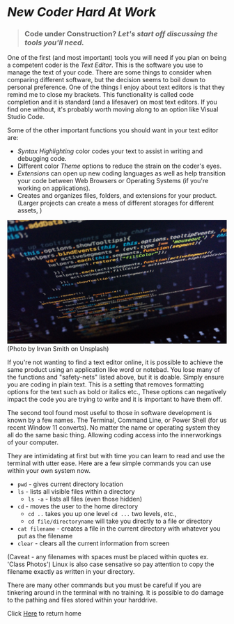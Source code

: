 # ***New Coder Hard At Work***
>### **Code under Construction?** *Let's start off discussing the tools you'll need.*

One of the first (and most important) tools you will need if you plan on being a competent coder is the *Text Editor*. This is the software you use to manage the text of your code. There are some things to consider when comparing different software, but the decision seems to boil down to personal preference. One of the things I enjoy about text editors is that they remind me to close my brackets. This functionality is called code completion and it is standard (and a lifesaver) on most text editors. If you find one without, it's probably worth moving along to an option like Visual Studio Code.

Some of the other important functions you should want in your text editor are:
- *Syntax Highlighting* color codes your text to assist in writing and debugging code.
- Different color *Theme* options to reduce the strain on the coder's eyes.
- *Extensions* can open up new coding languages as well as help transition your code between Web Browsers or Operating Systems (if you're working on applications).
- Creates and organizes files, folders, and extensions for your product. (Larger projects can create a mess of different storages for different assets, )

![Photo by Irvan Smith on Unsplash](irvan-smith-cwqG1N1AtI0-unsplash.jpg)(Photo by Irvan Smith on Unsplash)

If you're not wanting to find a text editor online, it is possible to achieve the same product using an application like word or notebad. You lose many of the functions and "safety-nets" listed above, but it is doable. Simply ensure you are coding in plain text. This is a setting that removes formatting options for the text such as bold or italics etc., These options can negatively impact the code you are trying to write and it is important to have them off. 

The second tool found most useful to those in software development is known by a few names. The Terminal, Command Line, or Power Shell (for us recent Window 11 converts). No matter the name or operating system they all do the same basic thing. Allowing coding access into the innerworkings of your computer.

They are intimidating at first but with time you can learn to read and use the terminal with utter ease. Here are a few simple commands you can use within your own system now. 

* `pwd` - gives current directory location
* `ls` - lists all visible files within a directory
    * `ls -a` - lists all files (even those hidden)
* `cd` - moves the user to the home directory 
    * `cd ..` takes you up one level `cd ...` two levels, etc.,
    * `cd file/directoryname` will take you directly to a file or directory
* `cat filename` - creates a file in the current directory with whatever you put as the filename
* `clear` - clears all the current information from screen

(Caveat - any filenames with spaces must be placed within quotes ex. 'Class Photos') Linux is also case sensative so pay attention to copy the filename exactly as written in your directory.

There are many other commands but you must be careful if you are tinkering around in the terminal with no training. It is possible to do damage to the pathing and files stored within your harddrive.

Click [Here](README.md) to return home